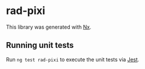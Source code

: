 # rad-pixi

This library was generated with [Nx](https://nx.dev).

## Running unit tests

Run `ng test rad-pixi` to execute the unit tests via [Jest](https://jestjs.io).
